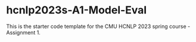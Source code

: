 # hcnlp2023s-A1-Model-Eval
This is the starter code template for the CMU HCNLP 2023 spring course - Assignment 1.
